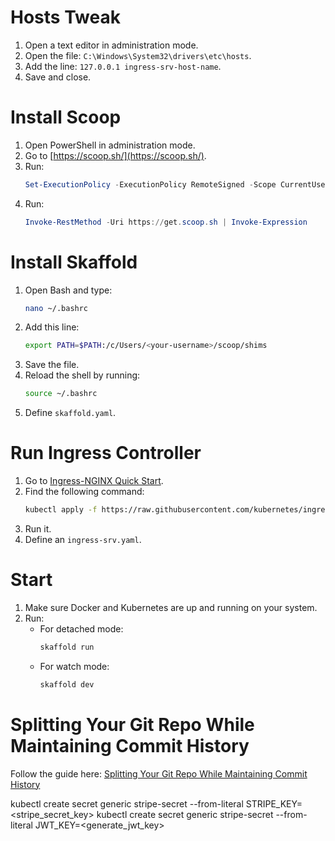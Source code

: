 # Hosts Tweak

1. Open a text editor in administration mode.
2. Open the file: `C:\Windows\System32\drivers\etc\hosts`.
3. Add the line: `127.0.0.1 ingress-srv-host-name`.
4. Save and close.

# Install Scoop

1. Open PowerShell in administration mode.
2. Go to [https://scoop.sh/](https://scoop.sh/).
3. Run:
   ```powershell
   Set-ExecutionPolicy -ExecutionPolicy RemoteSigned -Scope CurrentUser
   ```
4. Run:
   ```powershell
   Invoke-RestMethod -Uri https://get.scoop.sh | Invoke-Expression
   ```

# Install Skaffold

1. Open Bash and type:
   ```bash
   nano ~/.bashrc
   ```
2. Add this line:
   ```bash
   export PATH=$PATH:/c/Users/<your-username>/scoop/shims
   ```
3. Save the file.
4. Reload the shell by running:
   ```bash
   source ~/.bashrc
   ```
5. Define `skaffold.yaml`.

# Run Ingress Controller

1. Go to [Ingress-NGINX Quick Start](https://kubernetes.github.io/ingress-nginx/deploy/#quick-start).
2. Find the following command:
   ```bash
   kubectl apply -f https://raw.githubusercontent.com/kubernetes/ingress-nginx/controller-v1.12.0-beta.0/deploy/static/provider/cloud/deploy.yaml
   ```
3. Run it.
4. Define an `ingress-srv.yaml`.

# Start

1. Make sure Docker and Kubernetes are up and running on your system.
2. Run:
   - For detached mode:
     ```bash
     skaffold run
     ```
   - For watch mode:
     ```bash
     skaffold dev
     ```

# Splitting Your Git Repo While Maintaining Commit History

Follow the guide here: [Splitting Your Git Repo While Maintaining Commit History](https://amandawalkerbrubaker.medium.com/splitting-your-git-repo-while-maintaining-commit-history-35b9f4597514)

kubectl create secret generic stripe-secret --from-literal STRIPE_KEY=<stripe_secret_key>
kubectl create secret generic stripe-secret --from-literal JWT_KEY=<generate_jwt_key>
